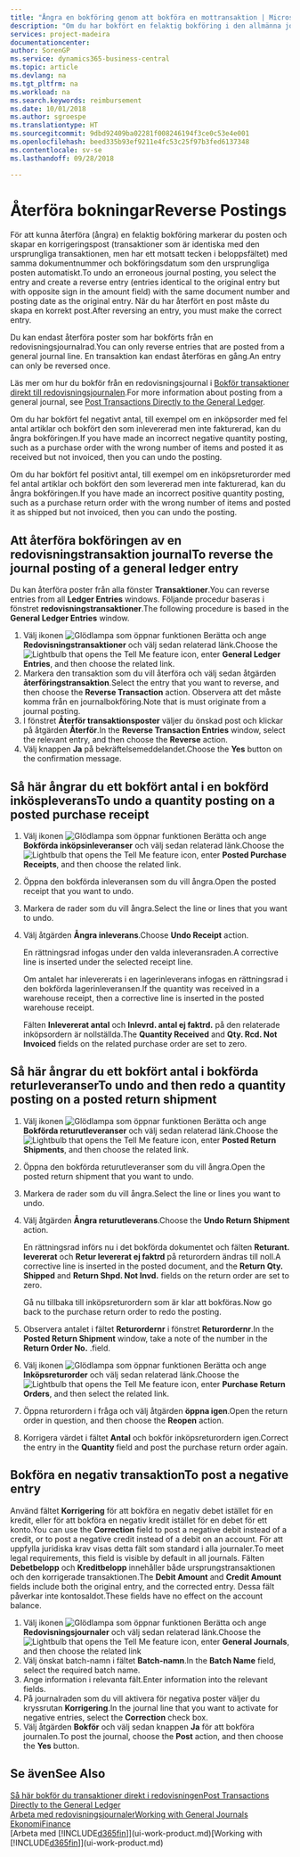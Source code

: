 ```yaml
---
title: "Ångra en bokföring genom att bokföra en mottransaktion | Microsoft Docs"
description: "Om du har bokfört en felaktig bokföring i den allmänna journalen, kan du använda funktionen Återför transaktion för att ångra bokföringen med ett korrekt redovisningsspårning."
services: project-madeira
documentationcenter: 
author: SorenGP
ms.service: dynamics365-business-central
ms.topic: article
ms.devlang: na
ms.tgt_pltfrm: na
ms.workload: na
ms.search.keywords: reimbursement
ms.date: 10/01/2018
ms.author: sgroespe
ms.translationtype: HT
ms.sourcegitcommit: 9dbd92409ba02281f008246194f3ce0c53e4e001
ms.openlocfilehash: beed335b93ef9211e4fc53c25f97b3fed6137348
ms.contentlocale: sv-se
ms.lasthandoff: 09/28/2018

---
```

# <a name="reverse-postings"></a><span data-ttu-id="fc3bd-103">Återföra bokningar</span><span class="sxs-lookup"><span data-stu-id="fc3bd-103">Reverse Postings</span></span>
<span data-ttu-id="fc3bd-104">För att kunna återföra (ångra) en felaktig bokföring markerar du posten och skapar en korrigeringspost (transaktioner som är identiska med den ursprungliga transaktionen, men har ett motsatt tecken i beloppsfältet) med samma dokumentnummer och bokföringsdatum som den ursprungliga posten automatiskt.</span><span class="sxs-lookup"><span data-stu-id="fc3bd-104">To undo an erroneous journal posting, you select the entry and create a reverse entry (entries identical to the original entry but with opposite sign in the amount field) with the same document number and posting date as the original entry.</span></span> <span data-ttu-id="fc3bd-105">När du har återfört en post måste du skapa en korrekt post.</span><span class="sxs-lookup"><span data-stu-id="fc3bd-105">After reversing an entry, you must make the correct entry.</span></span>

<span data-ttu-id="fc3bd-106">Du kan endast återföra poster som har bokförts från en redovisningsjournalrad.</span><span class="sxs-lookup"><span data-stu-id="fc3bd-106">You can only reverse entries that are posted from a general journal line.</span></span> <span data-ttu-id="fc3bd-107">En transaktion kan endast återföras en gång.</span><span class="sxs-lookup"><span data-stu-id="fc3bd-107">An entry can only be reversed once.</span></span>

<span data-ttu-id="fc3bd-108">Läs mer om hur du bokför från en redovisningsjournal i [Bokför transaktioner direkt till redovisningsjournalen](finance-how-post-transactions-directly.md).</span><span class="sxs-lookup"><span data-stu-id="fc3bd-108">For more information about posting from a general journal, see [Post Transactions Directly to the General Ledger](finance-how-post-transactions-directly.md).</span></span>

<span data-ttu-id="fc3bd-109">Om du har bokfört fel negativt antal, till exempel om en inköpsorder med fel antal artiklar och bokfört den som inlevererad men inte fakturerad, kan du ångra bokföringen.</span><span class="sxs-lookup"><span data-stu-id="fc3bd-109">If you have made an incorrect negative quantity posting, such as a purchase order with the wrong number of items and posted it as received but not invoiced, then you can undo the posting.</span></span>

<span data-ttu-id="fc3bd-110">Om du har bokfört fel positivt antal, till exempel om en inköpsreturorder med fel antal artiklar och bokfört den som levererad men inte fakturerad, kan du ångra bokföringen.</span><span class="sxs-lookup"><span data-stu-id="fc3bd-110">If you have made an incorrect positive quantity posting, such as a purchase return order with the wrong number of items and posted it as shipped but not invoiced, then you can undo the posting.</span></span>   

## <a name="to-reverse-the-journal-posting-of-a-general-ledger-entry"></a><span data-ttu-id="fc3bd-111">Att återföra bokföringen av en redovisningstransaktion journal</span><span class="sxs-lookup"><span data-stu-id="fc3bd-111">To reverse the journal posting of a general ledger entry</span></span>
<span data-ttu-id="fc3bd-112">Du kan återföra poster från alla fönster **Transaktioner**.</span><span class="sxs-lookup"><span data-stu-id="fc3bd-112">You can reverse entries from all **Ledger Entries** windows.</span></span> <span data-ttu-id="fc3bd-113">Följande procedur baseras i fönstret **redovisningstransaktioner**.</span><span class="sxs-lookup"><span data-stu-id="fc3bd-113">The following procedure is based in the **General Ledger Entries** window.</span></span>
1. <span data-ttu-id="fc3bd-114">Välj ikonen ![Glödlampa som öppnar funktionen Berätta](media/ui-search/search_small.png "Berätta vad du vill göra") och ange **Redovisningstransaktioner** och välj sedan relaterad länk.</span><span class="sxs-lookup"><span data-stu-id="fc3bd-114">Choose the ![Lightbulb that opens the Tell Me feature](media/ui-search/search_small.png "Tell me what you want to do") icon, enter **General Ledger Entries**, and then choose the related link.</span></span>
2. <span data-ttu-id="fc3bd-115">Markera den transaktion som du vill återföra och välj sedan åtgärden **återföringstransaktion**.</span><span class="sxs-lookup"><span data-stu-id="fc3bd-115">Select the entry that you want to reverse, and then choose the **Reverse Transaction** action.</span></span> <span data-ttu-id="fc3bd-116">Observera att det måste komma från en journalbokföring.</span><span class="sxs-lookup"><span data-stu-id="fc3bd-116">Note that is must originate from a journal posting.</span></span>
3. <span data-ttu-id="fc3bd-117">I fönstret **Återför transaktionsposter** väljer du önskad post och klickar på åtgärden **Återför**.</span><span class="sxs-lookup"><span data-stu-id="fc3bd-117">In the **Reverse Transaction Entries** window, select the relevant entry, and then choose the **Reverse** action.</span></span>
4. <span data-ttu-id="fc3bd-118">Välj knappen **Ja** på bekräftelsemeddelandet.</span><span class="sxs-lookup"><span data-stu-id="fc3bd-118">Choose the **Yes** button on the confirmation message.</span></span>

## <a name="to-undo-a-quantity-posting-on-a-posted-purchase-receipt"></a><span data-ttu-id="fc3bd-119">Så här ångrar du ett bokfört antal i en bokförd inköspleverans</span><span class="sxs-lookup"><span data-stu-id="fc3bd-119">To undo a quantity posting on a posted purchase receipt</span></span>  

1.  <span data-ttu-id="fc3bd-120">Välj ikonen ![Glödlampa som öppnar funktionen Berätta](media/ui-search/search_small.png "Berätta vad du vill göra") och ange **Bokförda inköpsinleveranser** och välj sedan relaterad länk.</span><span class="sxs-lookup"><span data-stu-id="fc3bd-120">Choose the ![Lightbulb that opens the Tell Me feature](media/ui-search/search_small.png "Tell me what you want to do") icon, enter **Posted Purchase Receipts**, and then choose the related link.</span></span>  
2.  <span data-ttu-id="fc3bd-121">Öppna den bokförda inleveransen som du vill ångra.</span><span class="sxs-lookup"><span data-stu-id="fc3bd-121">Open the posted receipt that you want to undo.</span></span>  
3.  <span data-ttu-id="fc3bd-122">Markera de rader som du vill ångra.</span><span class="sxs-lookup"><span data-stu-id="fc3bd-122">Select the line or lines that you want to undo.</span></span>  
4.  <span data-ttu-id="fc3bd-123">Välj åtgärden **Ångra inleverans**.</span><span class="sxs-lookup"><span data-stu-id="fc3bd-123">Choose **Undo Receipt** action.</span></span>

    <span data-ttu-id="fc3bd-124">En rättningsrad infogas under den valda inleveransraden.</span><span class="sxs-lookup"><span data-stu-id="fc3bd-124">A corrective line is inserted under the selected receipt line.</span></span>  

    <span data-ttu-id="fc3bd-125">Om antalet har inlevererats i en lagerinleverans infogas en rättningsrad i den bokförda lagerinleveransen.</span><span class="sxs-lookup"><span data-stu-id="fc3bd-125">If the quantity was received in a warehouse receipt, then a corrective line is inserted in the posted warehouse receipt.</span></span>  

    <span data-ttu-id="fc3bd-126">Fälten **Inlevererat antal** och **Inlevrd. antal ej faktrd.** på den relaterade inköpsordern är nollställda.</span><span class="sxs-lookup"><span data-stu-id="fc3bd-126">The **Quantity Received** and **Qty. Rcd. Not Invoiced** fields on the related purchase order are set to zero.</span></span>

## <a name="to-undo-and-then-redo-a-quantity-posting-on-a-posted-return-shipment"></a><span data-ttu-id="fc3bd-127">Så här ångrar du ett bokfört antal i bokförda returleveranser</span><span class="sxs-lookup"><span data-stu-id="fc3bd-127">To undo and then redo a quantity posting on a posted return shipment</span></span>

1.  <span data-ttu-id="fc3bd-128">Välj ikonen ![Glödlampa som öppnar funktionen Berätta](media/ui-search/search_small.png "Berätta vad du vill göra") och ange **Bokförda returutleveranser** och välj sedan relaterad länk.</span><span class="sxs-lookup"><span data-stu-id="fc3bd-128">Choose the ![Lightbulb that opens the Tell Me feature](media/ui-search/search_small.png "Tell me what you want to do") icon, enter **Posted Return Shipments**, and then choose the related link.</span></span>  
2.  <span data-ttu-id="fc3bd-129">Öppna den bokförda returutleveranser som du vill ångra.</span><span class="sxs-lookup"><span data-stu-id="fc3bd-129">Open the posted return shipment that you want to undo.</span></span>
3. <span data-ttu-id="fc3bd-130">Markera de rader som du vill ångra.</span><span class="sxs-lookup"><span data-stu-id="fc3bd-130">Select the line or lines you want to undo.</span></span>  

4.  <span data-ttu-id="fc3bd-131">Välj åtgärden **Ångra returutleverans**.</span><span class="sxs-lookup"><span data-stu-id="fc3bd-131">Choose the **Undo Return Shipment** action.</span></span>  

    <span data-ttu-id="fc3bd-132">En rättningsrad införs nu i det bokförda dokumentet och fälten **Returant. levererat** och **Retur levererat ej faktrd** på returordern ändras till noll.</span><span class="sxs-lookup"><span data-stu-id="fc3bd-132">A corrective line is inserted in the posted document, and the **Return Qty. Shipped** and **Return Shpd. Not Invd.** fields on the return order are set to zero.</span></span>  

    <span data-ttu-id="fc3bd-133">Gå nu tillbaka till inköpsreturordern som är klar att bokföras.</span><span class="sxs-lookup"><span data-stu-id="fc3bd-133">Now go back to the purchase return order to redo the posting.</span></span>  

5.  <span data-ttu-id="fc3bd-134">Observera antalet i fältet **Returordernr** i fönstret **Returordernr**.</span><span class="sxs-lookup"><span data-stu-id="fc3bd-134">In the **Posted Return Shipment** window, take a note of the number in the **Return Order No.**</span></span> <span data-ttu-id="fc3bd-135">.</span><span class="sxs-lookup"><span data-stu-id="fc3bd-135">field.</span></span>  
6.  <span data-ttu-id="fc3bd-136">Välj ikonen ![Glödlampa som öppnar funktionen Berätta](media/ui-search/search_small.png "Berätta vad du vill göra") och ange **Inköpsreturorder** och välj sedan relaterad länk.</span><span class="sxs-lookup"><span data-stu-id="fc3bd-136">Choose the ![Lightbulb that opens the Tell Me feature](media/ui-search/search_small.png "Tell me what you want to do") icon, enter **Purchase Return Orders**, and then select the related link.</span></span>  
7.  <span data-ttu-id="fc3bd-137">Öppna returordern i fråga och välj åtgärden **öppna igen**.</span><span class="sxs-lookup"><span data-stu-id="fc3bd-137">Open the return order in question, and then choose the **Reopen** action.</span></span>  
8.  <span data-ttu-id="fc3bd-138">Korrigera värdet i fältet **Antal** och bokför inköpsreturordern igen.</span><span class="sxs-lookup"><span data-stu-id="fc3bd-138">Correct the entry in the **Quantity** field and post the purchase return order again.</span></span>  

## <a name="to-post-a-negative-entry"></a><span data-ttu-id="fc3bd-139">Bokföra en negativ transaktion</span><span class="sxs-lookup"><span data-stu-id="fc3bd-139">To post a negative entry</span></span>  
<span data-ttu-id="fc3bd-140">Använd fältet **Korrigering** för att bokföra en negativ debet istället för en kredit, eller för att bokföra en negativ kredit istället för en debet för ett konto.</span><span class="sxs-lookup"><span data-stu-id="fc3bd-140">You can use the **Correction** field to post a negative debit instead of a credit, or to post a negative credit instead of a debit on an account.</span></span> <span data-ttu-id="fc3bd-141">För att uppfylla juridiska krav visas detta fält som standard i alla journaler.</span><span class="sxs-lookup"><span data-stu-id="fc3bd-141">To meet legal requirements, this field is visible by default in all journals.</span></span> <span data-ttu-id="fc3bd-142">Fälten **Debetbelopp** och **Kreditbelopp** innehåller både ursprungstransaktionen och den korrigerade transaktionen.</span><span class="sxs-lookup"><span data-stu-id="fc3bd-142">The **Debit Amount** and **Credit Amount** fields include both the original entry, and the corrected entry.</span></span> <span data-ttu-id="fc3bd-143">Dessa fält påverkar inte kontosaldot.</span><span class="sxs-lookup"><span data-stu-id="fc3bd-143">These fields have no effect on the account balance.</span></span>  

1.  <span data-ttu-id="fc3bd-144">Välj ikonen ![Glödlampa som öppnar funktionen Berätta](media/ui-search/search_small.png "Berätta vad du vill göra") och ange **Redovisningsjournaler** och välj sedan relaterad länk.</span><span class="sxs-lookup"><span data-stu-id="fc3bd-144">Choose the ![Lightbulb that opens the Tell Me feature](media/ui-search/search_small.png "Tell me what you want to do") icon, enter **General Journals**, and then choose the related link</span></span>  
2.  <span data-ttu-id="fc3bd-145">Välj önskat batch-namn i fältet **Batch-namn**.</span><span class="sxs-lookup"><span data-stu-id="fc3bd-145">In the **Batch Name** field, select the required batch name.</span></span>  
3.  <span data-ttu-id="fc3bd-146">Ange information i relevanta fält.</span><span class="sxs-lookup"><span data-stu-id="fc3bd-146">Enter information into the relevant fields.</span></span>  
4.  <span data-ttu-id="fc3bd-147">På journalraden som du vill aktivera för negativa poster väljer du kryssrutan **Korrigering**.</span><span class="sxs-lookup"><span data-stu-id="fc3bd-147">In the journal line that you want to activate for negative entries, select the **Correction** check box.</span></span>  
5.  <span data-ttu-id="fc3bd-148">Välj åtgärden **Bokför** och välj sedan knappen **Ja** för att bokföra journalen.</span><span class="sxs-lookup"><span data-stu-id="fc3bd-148">To post the journal, choose the **Post** action, and then choose the **Yes** button.</span></span>

## <a name="see-also"></a><span data-ttu-id="fc3bd-149">Se även</span><span class="sxs-lookup"><span data-stu-id="fc3bd-149">See Also</span></span>
[<span data-ttu-id="fc3bd-150">Så här bokför du transaktioner direkt i redovisningen</span><span class="sxs-lookup"><span data-stu-id="fc3bd-150">Post Transactions Directly to the General Ledger</span></span>](finance-how-post-transactions-directly.md)  
[<span data-ttu-id="fc3bd-151">Arbeta med redovisningsjournaler</span><span class="sxs-lookup"><span data-stu-id="fc3bd-151">Working with General Journals</span></span>](ui-work-general-journals.md)  
[<span data-ttu-id="fc3bd-152">Ekonomi</span><span class="sxs-lookup"><span data-stu-id="fc3bd-152">Finance</span></span>](finance.md)  
<span data-ttu-id="fc3bd-153">[Arbeta med [!INCLUDE[d365fin](includes/d365fin_md.md)]](ui-work-product.md)</span><span class="sxs-lookup"><span data-stu-id="fc3bd-153">[Working with [!INCLUDE[d365fin](includes/d365fin_md.md)]](ui-work-product.md)</span></span>  

